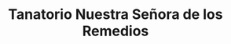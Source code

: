 ---
title: "Tanatorio Nuestra Señora de los Remedios"
url: /sartaguda/tanatorio-nuestra-senora-de-los-remedios/
shop: directores de funerarias
---